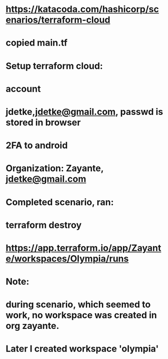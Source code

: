 #
# https://katacoda.com/hashicorp/scenarios/terraform-cloud
# 
#   copied main.tf
#   
#   Setup terraform cloud:
#   account
#   jdetke,jdetke@gmail.com, passwd is stored in browser
#   2FA to android
#   Organization: Zayante, jdetke@gmail.com   
#   
#   Completed scenario, ran:
#   terraform destroy
#   https://app.terraform.io/app/Zayante/workspaces/Olympia/runs
#   
#   Note:
#   during scenario, which seemed to work, no workspace was created in org zayante.
#   Later I created workspace 'olympia'
#
#

